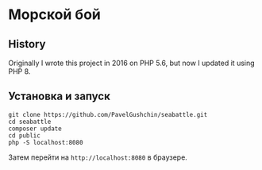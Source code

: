 # Морской бой

## History
Originally I wrote this project in 2016 on PHP 5.6, but now I updated it using PHP 8.


## Установка и запуск

```shell
git clone https://github.com/PavelGushchin/seabattle.git
cd seabattle
composer update
cd public
php -S localhost:8080
```
Затем перейти на `http://localhost:8080` в браузере.
